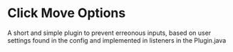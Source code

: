 # Click Move Options
A short and simple plugin to prevent erreonous inputs, based on user settings found in the config and implemented in listeners in the Plugin.java